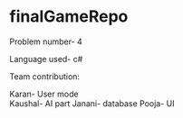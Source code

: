 # finalGameRepo

Problem number- 4

Language used- c#

Team contribution:

Karan- User mode  
Kaushal- AI part 
Janani- database
Pooja- UI
